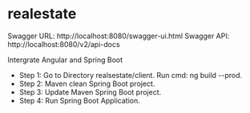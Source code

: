 # realestate

Swagger URL: http://localhost:8080/swagger-ui.html
Swagger API: http://localhost:8080/v2/api-docs

Intergrate Angular and Spring Boot

- Step 1: Go to Directory realsestate/client. Run cmd: ng build --prod.
- Step 2: Maven clean Spring Boot project.
- Step 3: Update Maven Spring Boot project.
- Step 4: Run Spring Boot Application.
